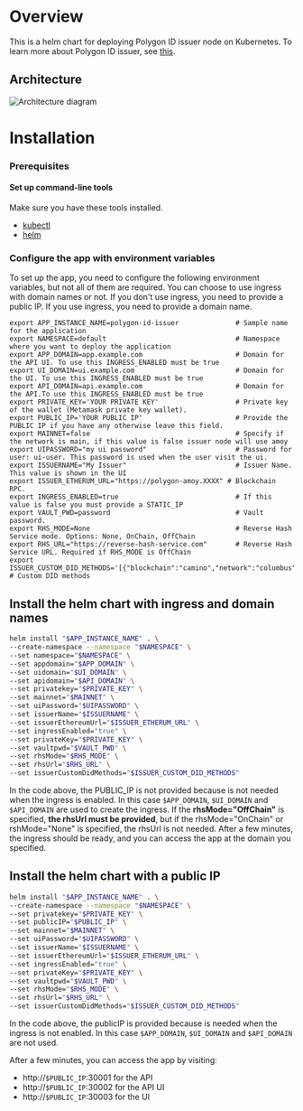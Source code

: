 # Overview

This is a helm chart for deploying Polygon ID issuer node on Kubernetes.
To learn more about Polygon ID issuer, see [this](https://0xpolygonid.github.io/tutorials/issuer/issuer-overview).

## Architecture

![Architecture diagram](resources/polygon-id-issuer-k8s-app-architecture.png)

# Installation

### Prerequisites

#### Set up command-line tools

Make sure you have these tools installed.

- [kubectl](https://kubernetes.io/docs/reference/kubectl/overview/)
- [helm](https://helm.sh/)

### Configure the app with environment variables

To set up the app, you need to configure the following environment variables, but not all of them are required. You can choose to use ingress with domain names or not.
If you don't use ingress, you need to provide a public IP. If you use ingress, you need to provide a domain name.

```shell
export APP_INSTANCE_NAME=polygon-id-issuer              # Sample name for the application
export NAMESPACE=default                                # Namespace where you want to deploy the application
export APP_DOMAIN=app.example.com                       # Domain for the API UI. To use this INGRESS_ENABLED must be true
export UI_DOMAIN=ui.example.com                         # Domain for the UI. To use this INGRESS_ENABLED must be true
export API_DOMAIN=api.example.com                       # Domain for the API.To use this INGRESS_ENABLED must be true
export PRIVATE_KEY='YOUR PRIVATE KEY'                   # Private key of the wallet (Metamask private key wallet).
export PUBLIC_IP='YOUR PUBLIC IP'                       # Provide the PUBLIC IP if you have any otherwise leave this field.
export MAINNET=false                                    # Specify if the network is main, if this value is false issuer node will use amoy
export UIPASSWORD="my ui password"                      # Password for user: ui-user. This password is used when the user visit the ui.
export ISSUERNAME="My Issuer"                           # Issuer Name. This value is shown in the UI
export ISSUER_ETHERUM_URL="https://polygon-amoy.XXXX" # Blockchain RPC.
export INGRESS_ENABLED=true                             # If this value is false you must provide a STATIC_IP
export VAULT_PWD=password                               # Vault password.
export RHS_MODE=None                                    # Reverse Hash Service mode. Options: None, OnChain, OffChain
export RHS_URL="https://reverse-hash-service.com"       # Reverse Hash Service URL. Required if RHS_MODE is OffChain
export ISSUER_CUSTOM_DID_METHODS='[{"blockchain":"camino","network":"columbus","networkFlag":"0b10000011","chainID":501}]' # Custom DID methods
```

## Install the helm chart with ingress and domain names

```bash
helm install "$APP_INSTANCE_NAME" . \
--create-namespace --namespace "$NAMESPACE" \
--set namespace="$NAMESPACE" \
--set appdomain="$APP_DOMAIN" \
--set uidomain="$UI_DOMAIN" \
--set apidomain="$API_DOMAIN" \
--set privatekey="$PRIVATE_KEY" \
--set mainnet="$MAINNET" \
--set uiPassword="$UIPASSWORD" \
--set issuerName="$ISSUERNAME" \
--set issuerEthereumUrl="$ISSUER_ETHERUM_URL" \
--set ingressEnabled="true" \
--set privateKey="$PRIVATE_KEY" \
--set vaultpwd="$VAULT_PWD" \
--set rhsMode="$RHS_MODE" \
--set rhsUrl="$RHS_URL" \
--set issuerCustomDidMethods="$ISSUER_CUSTOM_DID_METHODS"
```

In the code above, the PUBLIC_IP is not provided because is not needed when the ingress is enabled.
In this case `$APP_DOMAIN`, `$UI_DOMAIN` and `$API_DOMAIN` are used to create the ingress.
If the **rhsMode="OffChain"** is specified, **the rhsUrl must be provided**, but if the rhsMode="OnChain" or rshMode="None" is specified, the rhsUrl is not needed.
After a few minutes, the ingress should be ready, and you can access the app at the domain you specified.

## Install the helm chart with a public IP

```bash
helm install "$APP_INSTANCE_NAME" . \
--create-namespace --namespace "$NAMESPACE" \
--set privatekey="$PRIVATE_KEY" \
--set publicIP="$PUBLIC_IP" \
--set mainnet="$MAINNET" \
--set uiPassword="$UIPASSWORD" \
--set issuerName="$ISSUERNAME" \
--set issuerEthereumUrl="$ISSUER_ETHERUM_URL" \
--set ingressEnabled="true" \
--set privateKey="$PRIVATE_KEY" \
--set vaultpwd="$VAULT_PWD" \
--set rhsMode="$RHS_MODE" \
--set rhsUrl="$RHS_URL" \
--set issuerCustomDidMethods="$ISSUER_CUSTOM_DID_METHODS"
```

In the code above, the publicIP is provided because is needed when the ingress is not enabled. In this case `$APP_DOMAIN`, `$UI_DOMAIN` and `$API_DOMAIN` are not used.

After a few minutes, you can access the app by visiting:

- http://`$PUBLIC_IP`:30001 for the API
- http://`$PUBLIC_IP`:30002 for the API UI
- http://`$PUBLIC_IP`:30003 for the UI
